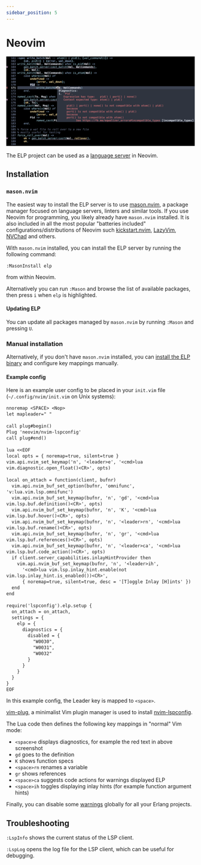 ```yaml
---
sidebar_position: 5
---
```


# Neovim

![screenshot](/img/neovim.png)

The ELP project can be used as a [language server](https://microsoft.github.io/language-server-protocol/overviews/lsp/overview/) in Neovim.

## Installation

### `mason.nvim`

The easiest way to install the ELP server is to use [mason.nvim](https://github.com/williamboman/mason.nvim), a package manager
focused on language servers, linters and similar tools. If you use Neovim for programming, you likely already have `mason.nvim` installed. It is also included in all the most popular "batteries included" configurations/distributions of Neovim such [kickstart.nvim](https://github.com/nvim-lua/kickstart.nvim), [LazyVim](https://github.com/LazyVim/LazyVim), [NVChad](https://nvchad.com/) and others.

With `mason.nvim` installed, you can install the ELP server by running the following command:
```
:MasonInstall elp
```
from within Neovim.

Alternatively you can run `:Mason` and browse the list of available packages, then press `i` when `elp` is highlighted.

#### Updating ELP

You can update all packages managed by `mason.nvim` by running `:Mason` and pressing `U`.

### Manual installation

Alternatively, if you don't have `mason.nvim` installed, you can [install the ELP binary](../install/#from-binary) and configure key mappings manually.

#### Example config

Here is an example user config to be placed in your `init.vim` file (`~/.config/nvim/init.vim` on Unix systems):
```Vimscript
nnoremap <SPACE> <Nop>
let mapleader=" "

call plug#begin()
Plug 'neovim/nvim-lspconfig'
call plug#end()

lua <<EOF
local opts = { noremap=true, silent=true }
vim.api.nvim_set_keymap('n', '<leader>e', '<cmd>lua vim.diagnostic.open_float()<CR>', opts)

local on_attach = function(client, bufnr)
  vim.api.nvim_buf_set_option(bufnr, 'omnifunc', 'v:lua.vim.lsp.omnifunc')
  vim.api.nvim_buf_set_keymap(bufnr, 'n', 'gd', '<cmd>lua vim.lsp.buf.definition()<CR>', opts)
  vim.api.nvim_buf_set_keymap(bufnr, 'n', 'K', '<cmd>lua vim.lsp.buf.hover()<CR>', opts)
  vim.api.nvim_buf_set_keymap(bufnr, 'n', '<leader>rn', '<cmd>lua vim.lsp.buf.rename()<CR>', opts)
  vim.api.nvim_buf_set_keymap(bufnr, 'n', 'gr', '<cmd>lua vim.lsp.buf.references()<CR>', opts)
  vim.api.nvim_buf_set_keymap(bufnr, 'n', '<leader>ca', '<cmd>lua vim.lsp.buf.code_action()<CR>', opts)
  if client.server_capabilities.inlayHintProvider then
    vim.api.nvim_buf_set_keymap(bufnr, 'n', '<leader>ih',
      '<cmd>lua vim.lsp.inlay_hint.enable(not vim.lsp.inlay_hint.is_enabled())<CR>',
      { noremap=true, silent=true, desc = '[T]oggle Inlay [H]ints' })
  end
end

require('lspconfig').elp.setup {
  on_attach = on_attach,
  settings = {
    elp = {
      diagnostics = {
        disabled = {
          "W0030",
          "W0031",
          "W0032"
        }
      }
    }
  }
}
EOF
```

In this example config, the Leader key is mapped to `<space>`.

[vim-plug](https://github.com/junegunn/vim-plug), a minimalist Vim plugin manager is used to install [nvim-lspconfig](https://github.com/neovim/nvim-lspconfig).

The Lua code then defines the following key mappings in "normal" Vim mode:
* `<space>e` displays diagnostics, for example the red text in above screenshot
* `gd` goes to the definition
* `K` shows function specs
* `<space>rn` renames a variable
* `gr` shows references
* `<space>ca` suggests code actions for warnings displayed ELP
* `<space>ih` toggles displaying inlay hints (for example function argument hints)

Finally, you can disable some [warnings](../../erlang-error-index/w/about/) globally for all your Erlang projects.

## Troubleshooting

`:LspInfo` shows the current status of the LSP client.

`:LspLog` opens the log file for the LSP client, which can be useful for debugging.
